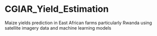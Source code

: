 # CGIAR_Yield_Estimation
Maize yields prediction in East African farms particularly Rwanda using satellite imagery data and machine learning models
